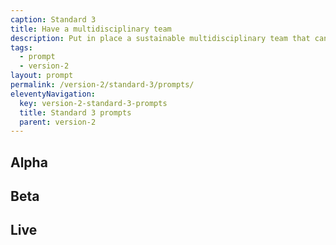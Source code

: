 ```yaml
---
caption: Standard 3
title: Have a multidisciplinary team
description: Put in place a sustainable multidisciplinary team that can design, build and operate the service, led by a suitably skilled and senior service owner with decision-making responsibility.
tags:
  - prompt
  - version-2
layout: prompt
permalink: /version-2/standard-3/prompts/
eleventyNavigation:
  key: version-2-standard-3-prompts
  title: Standard 3 prompts
  parent: version-2
---
```


## Alpha

## Beta

## Live
